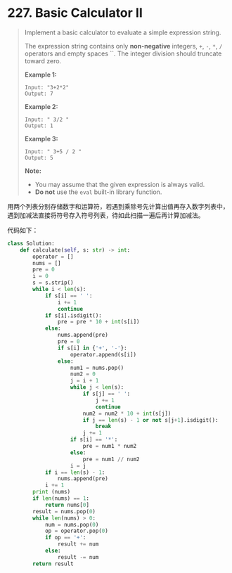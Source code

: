# 227. Basic Calculator II

> Implement a basic calculator to evaluate a simple expression string.
>
> The expression string contains only **non-negative** integers, `+`, `-`, `*`, `/` operators and empty spaces ``. The integer division should truncate toward zero.
>
> **Example 1:**
>
> ```
> Input: "3+2*2"
> Output: 7
> ```
>
> **Example 2:**
>
> ```
> Input: " 3/2 "
> Output: 1
> ```
>
> **Example 3:**
>
> ```
> Input: " 3+5 / 2 "
> Output: 5
> ```
>
> **Note:**
>
> - You may assume that the given expression is always valid.
> - **Do not** use the `eval` built-in library function.

用两个列表分别存储数字和运算符，若遇到乘除号先计算出值再存入数字列表中，遇到加减法直接将符号存入符号列表，待如此扫描一遍后再计算加减法。

代码如下：

```python
class Solution:
    def calculate(self, s: str) -> int:
        operator = []
        nums = []
        pre = 0
        i = 0
        s = s.strip()
        while i < len(s):
            if s[i] == ' ':
                i += 1
                continue
            if s[i].isdigit():
                pre = pre * 10 + int(s[i])
            else:
                nums.append(pre)
                pre = 0
                if s[i] in {'+', '-'}:
                    operator.append(s[i])
                else:
                    num1 = nums.pop()
                    num2 = 0
                    j = i + 1
                    while j < len(s):
                        if s[j] == ' ':
                            j += 1
                            continue
                        num2 = num2 * 10 + int(s[j])
                        if j == len(s) - 1 or not s[j+1].isdigit():
                            break
                        j += 1
                    if s[i] == '*':
                        pre = num1 * num2
                    else:
                        pre = num1 // num2
                    i = j 
            if i == len(s) - 1:
                nums.append(pre)
            i += 1
        print (nums)
        if len(nums) == 1:
            return nums[0]
        result = nums.pop(0)
        while len(nums) > 0:
            num = nums.pop(0)
            op = operator.pop(0)
            if op == '+':
                result += num
            else:
                result -= num
        return result
```

